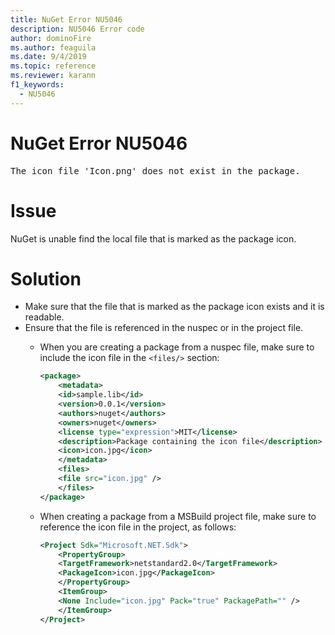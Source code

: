 ```yaml
---
title: NuGet Error NU5046
description: NU5046 Error code
author: dominoFire
ms.author: feaguila
ms.date: 9/4/2019
ms.topic: reference
ms.reviewer: karann
f1_keywords: 
  - NU5046
---
```


# NuGet Error NU5046

<pre>The icon file 'Icon.png' does not exist in the package.</pre>


# Issue

NuGet is unable find the local file that is marked as the package icon.


# Solution

- Make sure that the file that is marked as the package icon exists and it is readable.
- Ensure that the file is referenced in the nuspec or in the project file.
  * When you are creating a package from a nuspec file, make sure to include the icon file in the `<files/>` section:

    ```xml
    <package>
        <metadata>
        <id>sample.lib</id>
        <version>0.0.1</version>
        <authors>nuget</authors>
        <owners>nuget</owners>
        <license type="expression">MIT</license>
        <description>Package containing the icon file</description>
        <icon>icon.jpg</icon>
        </metadata>
        <files>
        <file src="icon.jpg" />
        </files>
    </package>
    ```

  * When creating a package from a MSBuild project file, make sure to reference the icon file in the project, as follows:

    ```xml
    <Project Sdk="Microsoft.NET.Sdk">
        <PropertyGroup>
        <TargetFramework>netstandard2.0</TargetFramework>
        <PackageIcon>icon.jpg</PackageIcon>
        </PropertyGroup>
        <ItemGroup>
        <None Include="icon.jpg" Pack="true" PackagePath="" />
        </ItemGroup>
    </Project>
    ```
